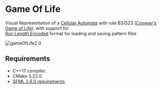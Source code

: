 # Game Of Life
Visual Representation of a [Cellular Automata](https://en.wikipedia.org/wiki/Cellular_automaton) with rule B3/S23 ([Conway's Game of Life](https://en.wikipedia.org/wiki/Conway%27s_Game_of_Life)), with support for\
[Run Length Encoded](https://conwaylife.com/wiki/Run_Length_Encoded) format for loading and saving pattern files

![gameOfLife2 0](https://github.com/alejandrofsevilla/game-of-life/assets/110661590/b650f6af-1aa7-45b8-b20a-3e18f63c934b)
## Requirements
* C++17 compiler.
* CMake 3.22.0.
* [SFML 2.6.0 requirements](https://www.sfml-dev.org/tutorials/2.6/start-cmake.php#requirements).
